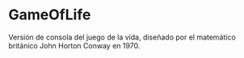 # GameOfLife
Versión de consola del juego de la vida, diseñado por el matemático británico John Horton Conway en 1970.
